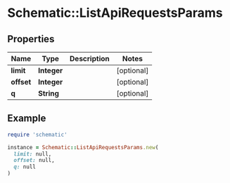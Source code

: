 # Schematic::ListApiRequestsParams

## Properties

| Name | Type | Description | Notes |
| ---- | ---- | ----------- | ----- |
| **limit** | **Integer** |  | [optional] |
| **offset** | **Integer** |  | [optional] |
| **q** | **String** |  | [optional] |

## Example

```ruby
require 'schematic'

instance = Schematic::ListApiRequestsParams.new(
  limit: null,
  offset: null,
  q: null
)
```

